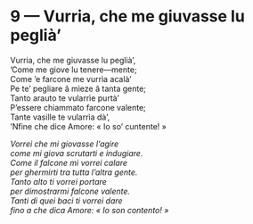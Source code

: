 # 9 — Vurria, che me giuvasse lu peglià’

Vurria, che me giuvasse lu peglià’,  
’Come me giove lu tenere—mente;  
Come ’e farcone me vurrìa acalà’  
Pe te’ pegliare â mìeze â tanta gente;  
Tanto arauto te vularrìe purtà’  
P’essere chiammato farcone valente;  
Tante vasille te vularrìa dà’,  
’Nfine che dice Amore: « Io so’ cuntente! »

_Vorrei che mi giovasse l’agire  
come mi giova scrutarti e indugiare.  
Come il falcone mi vorrei calare  
per ghermirti tra tutta l’altra gente.  
Tanto alto ti vorrei portare  
per dimostrarmi falcone valente.  
Tanti di quei baci ti vorrei dare  
fino a che dica Amore: « Io son contento! »_

